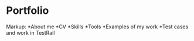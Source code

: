 # Portfolio
Markup: *About me
        *CV
        *Skills
        *Tools 
        *Examples of my work
          *Test cases and work in TestRail
